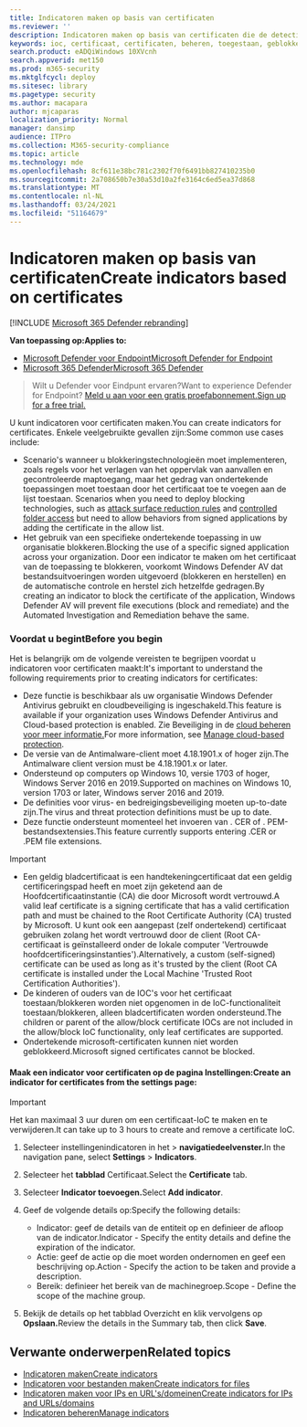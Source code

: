 ```yaml
---
title: Indicatoren maken op basis van certificaten
ms.reviewer: ''
description: Indicatoren maken op basis van certificaten die de detectie, preventie en uitsluiting van entiteiten definiëren.
keywords: ioc, certificaat, certificaten, beheren, toegestaan, geblokkeerd, blokkeren, schoon, schadelijk, bestandshash, ip-adres, url's, domein
search.product: eADQiWindows 10XVcnh
search.appverid: met150
ms.prod: m365-security
ms.mktglfcycl: deploy
ms.sitesec: library
ms.pagetype: security
ms.author: macapara
author: mjcaparas
localization_priority: Normal
manager: dansimp
audience: ITPro
ms.collection: M365-security-compliance
ms.topic: article
ms.technology: mde
ms.openlocfilehash: 8cf611e38bc781c2302f70f6491bb827410235b0
ms.sourcegitcommit: 2a708650b7e30a53d10a2fe3164c6ed5ea37d868
ms.translationtype: MT
ms.contentlocale: nl-NL
ms.lasthandoff: 03/24/2021
ms.locfileid: "51164679"
---
```

# <a name="create-indicators-based-on-certificates"></a><span data-ttu-id="ab55f-104">Indicatoren maken op basis van certificaten</span><span class="sxs-lookup"><span data-stu-id="ab55f-104">Create indicators based on certificates</span></span>

[!INCLUDE [Microsoft 365 Defender rebranding](../../includes/microsoft-defender.md)]


<span data-ttu-id="ab55f-105">**Van toepassing op:**</span><span class="sxs-lookup"><span data-stu-id="ab55f-105">**Applies to:**</span></span>
- [<span data-ttu-id="ab55f-106">Microsoft Defender voor Endpoint</span><span class="sxs-lookup"><span data-stu-id="ab55f-106">Microsoft Defender for Endpoint</span></span>](https://go.microsoft.com/fwlink/p/?linkid=2154037)
- [<span data-ttu-id="ab55f-107">Microsoft 365 Defender</span><span class="sxs-lookup"><span data-stu-id="ab55f-107">Microsoft 365 Defender</span></span>](https://go.microsoft.com/fwlink/?linkid=2118804)


><span data-ttu-id="ab55f-108">Wilt u Defender voor Eindpunt ervaren?</span><span class="sxs-lookup"><span data-stu-id="ab55f-108">Want to experience Defender for Endpoint?</span></span> [<span data-ttu-id="ab55f-109">Meld u aan voor een gratis proefabonnement.</span><span class="sxs-lookup"><span data-stu-id="ab55f-109">Sign up for a free trial.</span></span>](https://www.microsoft.com/en-us/WindowsForBusiness/windows-atp?ocid=docs-wdatp-automationexclusionlist-abovefoldlink)

<span data-ttu-id="ab55f-110">U kunt indicatoren voor certificaten maken.</span><span class="sxs-lookup"><span data-stu-id="ab55f-110">You can create indicators for certificates.</span></span> <span data-ttu-id="ab55f-111">Enkele veelgebruikte gevallen zijn:</span><span class="sxs-lookup"><span data-stu-id="ab55f-111">Some common use cases include:</span></span>

- <span data-ttu-id="ab55f-112">Scenario's wanneer u blokkeringstechnologieën moet implementeren, zoals regels voor het verlagen van het oppervlak van aanvallen en gecontroleerde maptoegang, maar het gedrag van ondertekende toepassingen moet toestaan door het certificaat toe te voegen aan de lijst toestaan. [](attack-surface-reduction.md) [](controlled-folders.md)</span><span class="sxs-lookup"><span data-stu-id="ab55f-112">Scenarios when you need to deploy blocking technologies, such as [attack surface reduction rules](attack-surface-reduction.md) and [controlled folder access](controlled-folders.md) but need to allow behaviors from signed applications by adding the certificate in the allow list.</span></span>
- <span data-ttu-id="ab55f-113">Het gebruik van een specifieke ondertekende toepassing in uw organisatie blokkeren.</span><span class="sxs-lookup"><span data-stu-id="ab55f-113">Blocking the use of a specific signed application across your organization.</span></span> <span data-ttu-id="ab55f-114">Door een indicator te maken om het certificaat van de toepassing te blokkeren, voorkomt Windows Defender AV dat bestandsuitvoeringen worden uitgevoerd (blokkeren en herstellen) en de automatische controle en herstel zich hetzelfde gedragen.</span><span class="sxs-lookup"><span data-stu-id="ab55f-114">By creating an indicator to block the certificate of the application, Windows Defender AV will prevent file executions (block and remediate) and the Automated Investigation and Remediation behave the same.</span></span>


### <a name="before-you-begin"></a><span data-ttu-id="ab55f-115">Voordat u begint</span><span class="sxs-lookup"><span data-stu-id="ab55f-115">Before you begin</span></span>

<span data-ttu-id="ab55f-116">Het is belangrijk om de volgende vereisten te begrijpen voordat u indicatoren voor certificaten maakt:</span><span class="sxs-lookup"><span data-stu-id="ab55f-116">It's important to understand the following requirements prior to creating indicators for certificates:</span></span>

- <span data-ttu-id="ab55f-117">Deze functie is beschikbaar als uw organisatie Windows Defender Antivirus gebruikt en cloudbeveiliging is ingeschakeld.</span><span class="sxs-lookup"><span data-stu-id="ab55f-117">This feature is available if your organization uses Windows Defender Antivirus and Cloud-based protection is enabled.</span></span> <span data-ttu-id="ab55f-118">Zie Beveiliging in de [cloud beheren voor meer informatie.](https://docs.microsoft.com/windows/security/threat-protection/microsoft-defender-antivirus/deploy-manage-report-microsoft-defender-antivirus)</span><span class="sxs-lookup"><span data-stu-id="ab55f-118">For more information, see [Manage cloud-based protection](https://docs.microsoft.com/windows/security/threat-protection/microsoft-defender-antivirus/deploy-manage-report-microsoft-defender-antivirus).</span></span>
- <span data-ttu-id="ab55f-119">De versie van de Antimalware-client moet 4.18.1901.x of hoger zijn.</span><span class="sxs-lookup"><span data-stu-id="ab55f-119">The Antimalware client version must be  4.18.1901.x or later.</span></span>
- <span data-ttu-id="ab55f-120">Ondersteund op computers op Windows 10, versie 1703 of hoger, Windows Server 2016 en 2019.</span><span class="sxs-lookup"><span data-stu-id="ab55f-120">Supported on machines on Windows 10, version 1703 or later, Windows server 2016 and 2019.</span></span>
- <span data-ttu-id="ab55f-121">De definities voor virus- en bedreigingsbeveiliging moeten up-to-date zijn.</span><span class="sxs-lookup"><span data-stu-id="ab55f-121">The virus and threat protection definitions must be up to date.</span></span>
- <span data-ttu-id="ab55f-122">Deze functie ondersteunt momenteel het invoeren van . CER of . PEM-bestandsextensies.</span><span class="sxs-lookup"><span data-stu-id="ab55f-122">This feature currently supports entering .CER or .PEM file extensions.</span></span>

>[!IMPORTANT]
> - <span data-ttu-id="ab55f-123">Een geldig bladcertificaat is een handtekeningcertificaat dat een geldig certificeringspad heeft en moet zijn geketend aan de Hoofdcertificaatinstantie (CA) die door Microsoft wordt vertrouwd.</span><span class="sxs-lookup"><span data-stu-id="ab55f-123">A valid leaf certificate is a signing certificate that has a valid certification path and must be chained to the Root Certificate Authority (CA) trusted by Microsoft.</span></span>  <span data-ttu-id="ab55f-124">U kunt ook een aangepast (zelf ondertekend) certificaat gebruiken zolang het wordt vertrouwd door de client (Root CA-certificaat is geïnstalleerd onder de lokale computer 'Vertrouwde hoofdcertificeringsinstanties').</span><span class="sxs-lookup"><span data-stu-id="ab55f-124">Alternatively, a custom (self-signed) certificate can be used as long as it's trusted by the client (Root CA certificate is installed under the Local Machine 'Trusted Root Certification Authorities').</span></span>
>- <span data-ttu-id="ab55f-125">De kinderen of ouders van de IOC's voor het certificaat toestaan/blokkeren worden niet opgenomen in de IoC-functionaliteit toestaan/blokkeren, alleen bladcertificaten worden ondersteund.</span><span class="sxs-lookup"><span data-stu-id="ab55f-125">The children or parent of the allow/block certificate IOCs are not included in the allow/block IoC functionality, only leaf certificates are supported.</span></span>
>- <span data-ttu-id="ab55f-126">Ondertekende microsoft-certificaten kunnen niet worden geblokkeerd.</span><span class="sxs-lookup"><span data-stu-id="ab55f-126">Microsoft signed certificates cannot be blocked.</span></span>

#### <a name="create-an-indicator-for-certificates-from-the-settings-page"></a><span data-ttu-id="ab55f-127">Maak een indicator voor certificaten op de pagina Instellingen:</span><span class="sxs-lookup"><span data-stu-id="ab55f-127">Create an indicator for certificates from the settings page:</span></span>

>[!IMPORTANT]
> <span data-ttu-id="ab55f-128">Het kan maximaal 3 uur duren om een certificaat-IoC te maken en te verwijderen.</span><span class="sxs-lookup"><span data-stu-id="ab55f-128">It can take up to 3 hours to create and remove a certificate IoC.</span></span>

1. <span data-ttu-id="ab55f-129">Selecteer instellingenindicatoren in het  >  **navigatiedeelvenster.**</span><span class="sxs-lookup"><span data-stu-id="ab55f-129">In the navigation pane, select **Settings** > **Indicators**.</span></span>  

2. <span data-ttu-id="ab55f-130">Selecteer het **tabblad** Certificaat.</span><span class="sxs-lookup"><span data-stu-id="ab55f-130">Select the **Certificate** tab.</span></span>

3. <span data-ttu-id="ab55f-131">Selecteer **Indicator toevoegen.**</span><span class="sxs-lookup"><span data-stu-id="ab55f-131">Select **Add indicator**.</span></span>

4. <span data-ttu-id="ab55f-132">Geef de volgende details op:</span><span class="sxs-lookup"><span data-stu-id="ab55f-132">Specify the following details:</span></span>
   - <span data-ttu-id="ab55f-133">Indicator: geef de details van de entiteit op en definieer de afloop van de indicator.</span><span class="sxs-lookup"><span data-stu-id="ab55f-133">Indicator - Specify the entity details and define the expiration of the indicator.</span></span>
   - <span data-ttu-id="ab55f-134">Actie: geef de actie op die moet worden ondernomen en geef een beschrijving op.</span><span class="sxs-lookup"><span data-stu-id="ab55f-134">Action - Specify the action to be taken and provide a description.</span></span>
   - <span data-ttu-id="ab55f-135">Bereik: definieer het bereik van de machinegroep.</span><span class="sxs-lookup"><span data-stu-id="ab55f-135">Scope - Define the scope of the machine group.</span></span>

5. <span data-ttu-id="ab55f-136">Bekijk de details op het tabblad Overzicht en klik vervolgens op **Opslaan.**</span><span class="sxs-lookup"><span data-stu-id="ab55f-136">Review the details in the Summary tab, then click **Save**.</span></span>

## <a name="related-topics"></a><span data-ttu-id="ab55f-137">Verwante onderwerpen</span><span class="sxs-lookup"><span data-stu-id="ab55f-137">Related topics</span></span>
- [<span data-ttu-id="ab55f-138">Indicatoren maken</span><span class="sxs-lookup"><span data-stu-id="ab55f-138">Create indicators</span></span>](manage-indicators.md)
- [<span data-ttu-id="ab55f-139">Indicatoren voor bestanden maken</span><span class="sxs-lookup"><span data-stu-id="ab55f-139">Create indicators for files</span></span>](indicator-file.md)
- [<span data-ttu-id="ab55f-140">Indicatoren maken voor IPs en URL's/domeinen</span><span class="sxs-lookup"><span data-stu-id="ab55f-140">Create indicators for IPs and URLs/domains</span></span>](indicator-ip-domain.md)
- [<span data-ttu-id="ab55f-141">Indicatoren beheren</span><span class="sxs-lookup"><span data-stu-id="ab55f-141">Manage indicators</span></span>](indicator-manage.md)
